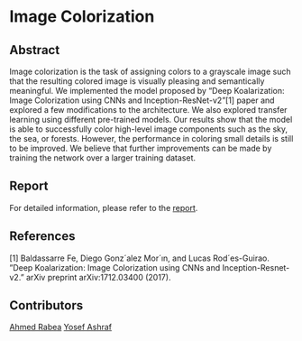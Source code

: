 # Image Colorization
## Abstract
Image colorization is the task of assigning colors to a grayscale image such that the resulting colored image is visually pleasing and semantically meaningful. We implemented the model proposed by “Deep Koalarization: Image Colorization using CNNs and Inception-ResNet-v2”[1] paper and explored a few modifications to the architecture. We also explored transfer learning using different pre-trained models. Our results show that the model is able to successfully color high-level image components such as the sky, the sea, or forests. However, the performance in coloring small details is still to be improved. We believe that further improvements can be made by training the network over a larger training dataset.

## Report
For detailed information, please refer to the [report](Report.pdf).

## References
[1] Baldassarre Fe, Diego Gonz´alez Mor´ın, and Lucas Rod´es-Guirao. ”Deep Koalarization: Image Colorization using CNNs and Inception-Resnet-v2.” arXiv preprint arXiv:1712.03400 (2017).

## Contributors
[Ahmed Rabea](https://github.com/AhmedRabea2100) [Yosef Ashraf](https://github.com/YosefAshraf24)

